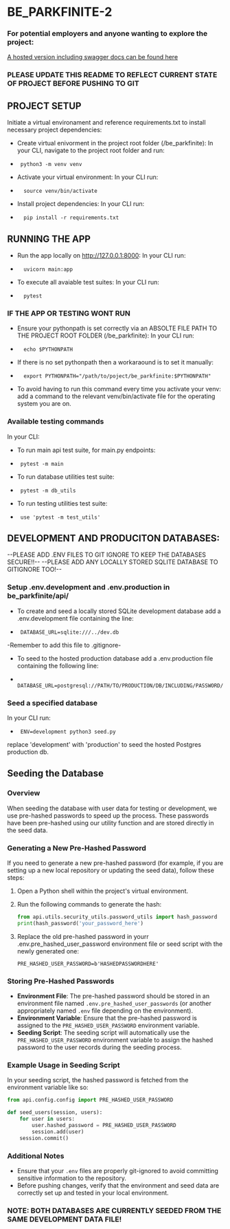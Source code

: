 # BE_PARKFINITE-2

### For potential employers and anyone wanting to explore the project:
[A hosted version including swagger docs can be found here ](https://parkfinite-2-api.onrender.com/docs)

### PLEASE UPDATE THIS README TO REFLECT CURRENT STATE OF PROJECT BEFORE PUSHING TO GIT

## PROJECT SETUP
Initiate a virtual environament and reference requirements.txt to install necessary project dependencies:
* Create virtual enivorment in the project root folder (/be_parkfinite):
In your CLI, navigate to the project root folder and run: 
*      python3 -m venv venv
* Activate your virtual environment:
In your CLI run:
*       source venv/bin/activate
* Install project dependencies:
In your CLI run:
*       pip install -r requirements.txt


## RUNNING THE APP
* Run the app locally on http://127.0.0.1:8000:
In your CLI run:
*       uvicorn main:app
* To execute all avaiable test suites:
In your CLI run:
*       pytest       
### IF THE APP OR TESTING WONT RUN
* Ensure your pythonpath is set correctly via an ABSOLTE FILE PATH TO THE PROJECT ROOT FOLDER (/be_parkfinite):
In your CLI run:
*       echo $PYTHONPATH
* If there is no set pythonpath then a workaraound is to set it manually: 
*       export PYTHONPATH="/path/to/poject/be_parkfinite:$PYTHONPATH"
* To avoid having to run this command every time you activate your venv: 
add a command to the relevant venv/bin/activate file for the operating system you are on.

### Available testing commands
In your CLI:
* To run main api test suite, for main.py endpoints:
*      pytest -m main
* To run database utilities test suite:
*      pytest -m db_utils
* To run testing utilities test suite:
*      use 'pytest -m test_utils' 

## DEVELOPMENT AND PRODUCITON DATABASES:
--PLEASE ADD .ENV FILES TO GIT IGNORE TO KEEP THE DATABASES SECURE!!--
--PLEASE ADD ANY LOCALLY STORED SQLITE DATABASE TO GITIGNORE TOO!--

### Setup .env.development and .env.production in be_parkfinite/api/
* To create and seed a locally stored SQLite development database add a .env.development file containing the line:
*      DATABASE_URL=sqlite:///../dev.db
-Remember to add this file to .gitignore-
* To seed to the hosted production database add a .env.production file containing the following line:
*      DATABASE_URL=postgresql://PATH/TO/PRODUCTION/DB/INCLUDING/PASSWORD/
### Seed a specified database
In your CLI run:
*      ENV=development python3 seed.py
replace 'development' with 'production' to seed the hosted Postgres production db.

## Seeding the Database
### Overview
When seeding the database with user data for testing or development, we use pre-hashed passwords to speed up the process. These passwords have been pre-hashed using our utility function and are stored directly in the seed data.
### Generating a New Pre-Hashed Password
If you need to generate a new pre-hashed password (for example, if you are setting up a new local repository or updating the seed data), follow these steps:

1. Open a Python shell within the project's virtual environment.
2. Run the following commands to generate the hash:

    ```python
    from api.utils.security_utils.password_utils import hash_password
    print(hash_password('your_password_here')
    ```

3. Replace the old pre-hashed password in yourr .env.pre_hashed_user_password environment file or seed script with the newly generated one:

    ```
    PRE_HASHED_USER_PASSWORD=b'HASHEDPASSWORDHERE'
    ```

### Storing Pre-Hashed Passwords
- **Environment File**: The pre-hashed password should be stored in an environment file named `.env.pre_hashed_user_passwords` (or another appropriately named `.env` file depending on the environment).
- **Environment Variable**: Ensure that the pre-hashed password is assigned to the `PRE_HASHED_USER_PASSWORD` environment variable.
- **Seeding Script**: The seeding script will automatically use the `PRE_HASHED_USER_PASSWORD` environment variable to assign the hashed password to the user records during the seeding process.

### Example Usage in Seeding Script
In your seeding script, the hashed password is fetched from the environment variable like so:

```python
from api.config.config import PRE_HASHED_USER_PASSWORD

def seed_users(session, users):
    for user in users:
        user.hashed_password = PRE_HASHED_USER_PASSWORD
        session.add(user)
    session.commit()
```
### Additional Notes
- Ensure that your `.env` files are properly git-ignored to avoid committing sensitive information to the repository.
- Before pushing changes, verify that the environment and seed data are correctly set up and tested in your local environment.
### NOTE: BOTH DATABASES ARE CURRENTLY SEEDED FROM THE SAME DEVELOPMENT DATA FILE!
